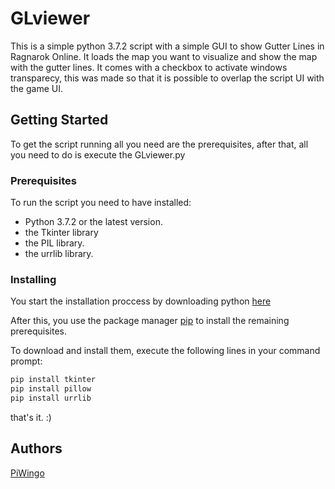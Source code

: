 
# GLviewer

This is a simple python 3.7.2 script with a simple GUI to show Gutter Lines in Ragnarok Online. It loads the map you want to visualize and show the map with the gutter lines. It comes with a checkbox to activate windows transparecy, this was made so that it is possible to overlap the script UI with the game UI.

## Getting Started

To get the script running all you need are the prerequisites, after that, all you need to do is execute the GLviewer.py

### Prerequisites

To run the script you need to have installed:

* Python 3.7.2 or the latest version.
* the Tkinter library
* the PIL library.
* the urrlib library.

### Installing

You start the installation proccess by downloading python [here](https://www.python.org/downloads/)

After this, you use the package manager [pip](https://pip.pypa.io/en/stable/) to install the remaining prerequisites.

To download and install them, execute the following lines in your command prompt:

```bash
pip install tkinter
pip install pillow
pip install urrlib
```
that's it. :)

## Authors

[PiWingo](https://github.com/PiWingo)
